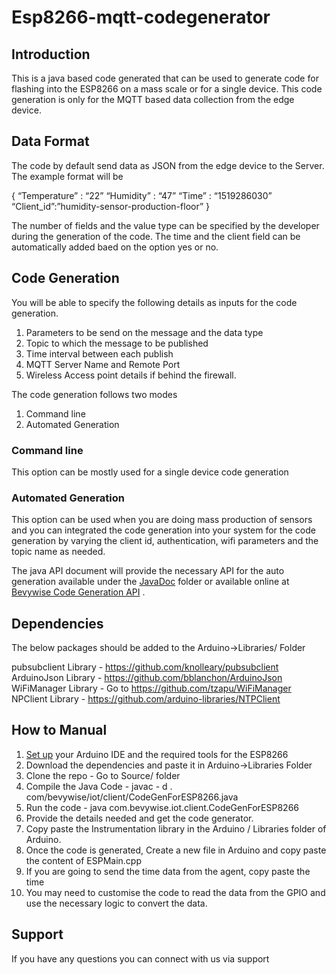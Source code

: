 # Esp8266-mqtt-codegenerator

## Introduction

This is a java based code generated that can be used to generate code for flashing into the ESP8266 on a mass scale or for a single device. This code generation is only for the MQTT based data collection from the edge device. 

## Data Format 

The code by default send data as JSON from the edge device to the Server.  The example format will be 

{ 
“Temperature” : “22”
“Humidity” : “47”
“Time” : “1519286030”
“Client_id”:”humidity-sensor-production-floor”
} 

The number of fields and the value type can be specified by the developer during the generation of the code.  The time and the client field can be automatically added baed on the option yes or no. 

## Code Generation 

You will be able to specify the following details as inputs for the code generation. 

1. Parameters to be send on the message and the data type
2. Topic to which the message to be published 
3. Time interval between each publish
4. MQTT Server Name and Remote Port
5. Wireless Access point details if behind the firewall. 

The code generation follows two modes 
1. Command line 
2. Automated Generation 

### Command line
This option can be mostly used for a single device code generation 

### Automated Generation 
This option can be used when you are doing mass production of sensors and you can integrated the code generation into your system for the code generation by varying the client id, authentication, wifi parameters  and the topic name as needed. 

The java API document will provide the necessary API for the auto generation  available under the [JavaDoc](https://github.com/bevywise-networks/Esp8266-mqtt-codegenerator/tree/master/javadoc) folder  or available online at [Bevywise Code Generation API](https://www.bevywise.com/esp8266-code-generation/com/bevywise/iot/client/CodeGenForESP8266.html) . 

## Dependencies 

The below packages should be added to the  Arduino->Libraries/ Folder


pubsubclient Library - https://github.com/knolleary/pubsubclient 
ArduinoJson Library -  https://github.com/bblanchon/ArduinoJson 
WiFiManager Library -   Go to https://github.com/tzapu/WiFiManager 
NPClient Library -  https://github.com/arduino-libraries/NTPClient


## How to Manual

1. [Set up](https://learn.sparkfun.com/tutorials/esp8266-thing-hookup-guide/installing-the-esp8266-arduino-addon) your Arduino IDE and the required tools for the ESP8266 
2. Download the dependencies and paste it in Arduino->Libraries Folder
3. Clone the repo - Go to Source/ folder  
4. Compile the Java Code - javac - d . com/bevywise/iot/client/CodeGenForESP8266.java
5. Run the code - java com.bevywise.iot.client.CodeGenForESP8266
6. Provide the details needed and get the code generator. 
7. Copy paste the Instrumentation library in the Arduino / Libraries folder of Arduino. 
8. Once the code is generated, Create a new file in Arduino and copy paste the content of ESPMain.cpp
9. If you are going to send the time data from the agent, copy paste the time 
10. You may need to customise the code to read the data from the GPIO and use the necessary logic to convert the data. 


## Support 
If you have any questions you can connect with us via support
